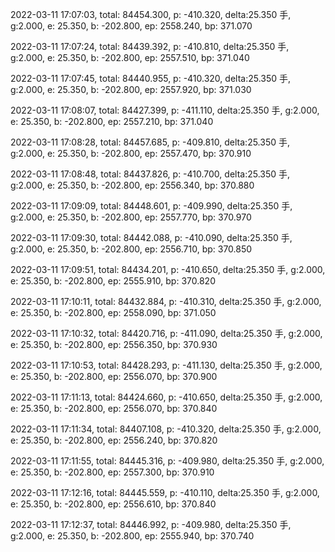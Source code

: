 2022-03-11 17:07:03, total: 84454.300, p: -410.320, delta:25.350 手, g:2.000, e: 25.350, b: -202.800, ep: 2558.240, bp: 371.070

2022-03-11 17:07:24, total: 84439.392, p: -410.810, delta:25.350 手, g:2.000, e: 25.350, b: -202.800, ep: 2557.510, bp: 371.040

2022-03-11 17:07:45, total: 84440.955, p: -410.320, delta:25.350 手, g:2.000, e: 25.350, b: -202.800, ep: 2557.920, bp: 371.030

2022-03-11 17:08:07, total: 84427.399, p: -411.110, delta:25.350 手, g:2.000, e: 25.350, b: -202.800, ep: 2557.210, bp: 371.040

2022-03-11 17:08:28, total: 84457.685, p: -409.810, delta:25.350 手, g:2.000, e: 25.350, b: -202.800, ep: 2557.470, bp: 370.910

2022-03-11 17:08:48, total: 84437.826, p: -410.700, delta:25.350 手, g:2.000, e: 25.350, b: -202.800, ep: 2556.340, bp: 370.880

2022-03-11 17:09:09, total: 84448.601, p: -409.990, delta:25.350 手, g:2.000, e: 25.350, b: -202.800, ep: 2557.770, bp: 370.970

2022-03-11 17:09:30, total: 84442.088, p: -410.090, delta:25.350 手, g:2.000, e: 25.350, b: -202.800, ep: 2556.710, bp: 370.850

2022-03-11 17:09:51, total: 84434.201, p: -410.650, delta:25.350 手, g:2.000, e: 25.350, b: -202.800, ep: 2555.910, bp: 370.820

2022-03-11 17:10:11, total: 84432.884, p: -410.310, delta:25.350 手, g:2.000, e: 25.350, b: -202.800, ep: 2558.090, bp: 371.050

2022-03-11 17:10:32, total: 84420.716, p: -411.090, delta:25.350 手, g:2.000, e: 25.350, b: -202.800, ep: 2556.350, bp: 370.930

2022-03-11 17:10:53, total: 84428.293, p: -411.130, delta:25.350 手, g:2.000, e: 25.350, b: -202.800, ep: 2556.070, bp: 370.900

2022-03-11 17:11:13, total: 84424.660, p: -410.650, delta:25.350 手, g:2.000, e: 25.350, b: -202.800, ep: 2556.070, bp: 370.840

2022-03-11 17:11:34, total: 84407.108, p: -410.320, delta:25.350 手, g:2.000, e: 25.350, b: -202.800, ep: 2556.240, bp: 370.820

2022-03-11 17:11:55, total: 84445.316, p: -409.980, delta:25.350 手, g:2.000, e: 25.350, b: -202.800, ep: 2557.300, bp: 370.910

2022-03-11 17:12:16, total: 84445.559, p: -410.110, delta:25.350 手, g:2.000, e: 25.350, b: -202.800, ep: 2556.610, bp: 370.840

2022-03-11 17:12:37, total: 84446.992, p: -409.980, delta:25.350 手, g:2.000, e: 25.350, b: -202.800, ep: 2555.940, bp: 370.740